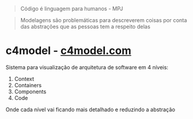 > Código é linguagem para humanos - MPJ

> Modelagens são problemáticas para descreverem coisas por conta das abstrações que as pessoas tem a respeito delas

# c4model - [c4model.com](c4model.com)

Sistema para visualização de arquitetura de software em 4 níveis:

1. Context
2. Containers
3. Components
4. Code

Onde cada nível vai ficando mais detalhado e reduzindo a abstração